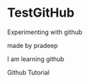 TestGitHub
==========

Experimenting with github

made by pradeep

I am learning github

Github Tutorial

